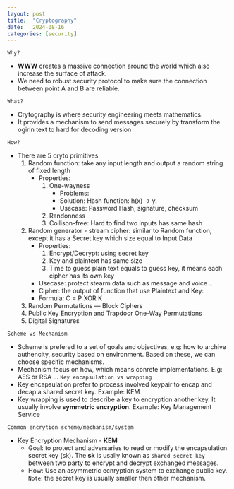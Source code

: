 ```yaml
---
layout: post
title:  "Cryptography"
date:   2024-08-16
categories: [security]
---
```


`Why?`
- **WWW** creates a massive connection around the world which also increase the surface of attack.
- We need to robust security protocol to make sure the connection between point A and B are reliable.

`What?`
- Crytography is where security engineering meets mathematics.
- It provides a mechanism to send messages securely by transform the ogirin text to hard for decoding version

`How?`
- There are 5 cryto primitives
    1. Random function: take any input length and output a random string of fixed length
        - Properties:
            1. One-wayness
                - Problems: 
                - Solution: Hash function: h(x) -> y.
                - Usecase: Password Hash, signature, checksum
            1. Randonness
            1. Collison-free: Hard to find two inputs has same hash
    1. Random generator - stream cipher: similar to Random function, except it has a Secret key which size equal to Input Data
        - Properties:
            1. Encrypt/Decrypt: using secret key
            1. Key and plaintext has same size
            1. Time to guess plain text equals to guess key, it means each cipher has its own key
        - Usecase: protect stearm data such as message and voice ..
        - Cipher: the output of function that use Plaintext and Key:
        - Formula: C = P XOR K
    1. Random Permutations — Block Ciphers
    1. Public Key Encryption and Trapdoor One-Way Permutations
    1. Digital Signatures

`Scheme vs Mechanism`
- Scheme is prefered to a set of goals and objectives, e.g: how to archive authencity, security based on environment. Based on these, we can choose specific mechanisms.
- Mechanism focus on how, which means conrete implementations. E.g: AES or RSA ...
`Key encapsulation vs wrapping`
- Key encapsulation prefer to process involved keypair to encap and decap a shared secret key. Example: KEM
- Key wrapping is used to describe a key to encryption another key. It usually involve **symmetric encryption**. Example: Key Management Service

`Common encrytion scheme/mechanism/system`
- Key Encryption Mechanism - **KEM**  
    - Goal: to protect and adversaries to read or modify the encapsulation secret key (sk). The **sk** is usally known as `shared secret key` between two party to encrypt and decrypt exchanged messages.
    - How: Use an asymmetric ecnryption system to exchange public key. `Note`: the secret key is usually smaller then other mechanism.
